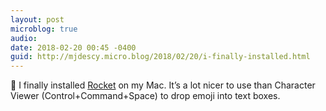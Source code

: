 ```yaml
---
layout: post
microblog: true
audio: 
date: 2018-02-20 00:45 -0400
guid: http://mjdescy.micro.blog/2018/02/20/i-finally-installed.html
---
```

🚀 I finally installed [Rocket](http://rocket.wolves.fm/r/SJ8HO7KDM) on my Mac. It’s a lot nicer to use than Character Viewer (Control+Command+Space) to drop emoji into text boxes.
